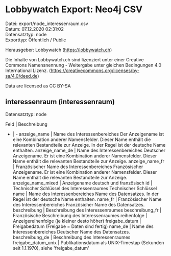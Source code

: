Lobbywatch Export: Neo4j CSV
============================

Datei: export/node_interessenraum.csv  
Datum: 07.12.2020 02:31:02  
Datensatztyp: node  
Exporttyp: Öffentlich / Public  

Herausgeber: Lobbywatch (https://lobbywatch.ch)  

Die Inhalte von Lobbywatch.ch sind lizenziert unter einer Creative Commons Namensnennung - Weitergabe unter gleichen Bedingungen 4.0 International Lizenz. (https://creativecommons.org/licenses/by-sa/4.0/deed.de)

Data are licensed as CC BY-SA


## interessenraum (interessenraum)

Datensatztyp: node

Feld | Beschreibung
- | -
anzeige_name | Name des Interessenbereiches Der Anzeigename ist eine Kombination anderer Namensfelder. Dieser Name enthält die relevanten Bestandteile zur Anzeige. In der Regel ist der deutsche Name enthalten.
anzeige_name_de | Name des Interessenbereiches Deutscher Anzeigename. Er ist eine Kombination anderer Namensfelder. Dieser Name enthält die relevanten Bestandteile zur Anzeige.
anzeige_name_fr | Französischer Name des Interessenbereiches Französischer Anzeigename. Er ist eine Kombination anderer Namensfelder. Dieser Name enthält die relevanten Bestandteile zur Anzeige.
anzeige_name_mixed | Anzeigename deutsch und französisch
id | Technischer Schlüssel des Interessenraumes Technischer Schlüssel
name | Name des Interessenbereiches Name des Datensatzes. In der Regel ist der deutsche Name enthalten.
name_fr | Französischer Name des Interessenbereiches Französicher Name des Datensatzes.
beschreibung | Beschreibung des Interessenraumes
beschreibung_fr | Französische Beschreibung des Interessenraumes
reihenfolge | Anzeigereihenfolge (je kleiner desto höher)
freigabe_datum | Freigabedatum (Freigabe = Daten sind fertig)
name_de | Name des Interessenbereiches Deutscher Name des Datensatzes.
beschreibung_de | Beschreibung des Interessenraumes
freigabe_datum_unix | Publikationsdatum als UNIX-Timestap (Sekunden seit 1.1.1970), siehe 'freigabe_datum'

